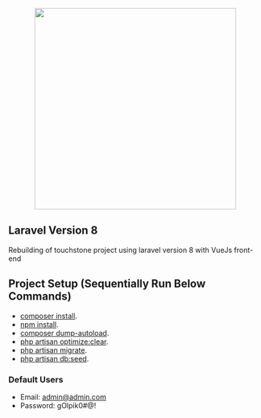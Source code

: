 <p align="center">
	<a href="https://laravel.com" target="_blank">
		<img src="https://raw.githubusercontent.com/laravel/art/master/logo-lockup/5%20SVG/2%20CMYK/1%20Full%20Color/laravel-logolockup-cmyk-red.svg" width="400">
	</a>
</p>


## Laravel Version 8

Rebuilding of touchstone project using laravel version 8 with VueJs front-end

## Project Setup (Sequentially Run Below Commands)

- [composer install]().
- [npm install]().
- [composer dump-autoload]().
- [php artisan optimize:clear]().
- [php artisan migrate]().
- [php artisan db:seed]().

### Default Users

- Email: admin@admin.com
- Password: gOlpik0#@!
